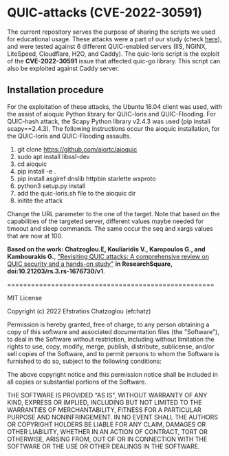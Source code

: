 # QUIC-attacks (CVE-2022-30591)

The current repository serves the purpose of sharing the scripts we used for educational usage. These attacks were a part of our study (check [here](https://doi.org/10.21203/rs.3.rs-1676730/v1)), and were tested against 6 different QUIC-enabled servers (IIS, NGINX, LiteSpeed, Cloudflare, H2O, and Caddy). The quic-loris script is the exploit of the **CVE-2022-30591** issue that affected quic-go library. This script can also be exploited against Caddy server.

## Installation procedure
For the exploitation of these attacks, the Ubuntu 18.04 client was used, with the assist of aioquic Python library for QUIC-loris and QUIC-Flooding. For QUIC-hash attack, the Scapy Python library v2.4.3 was used (pip install scapy==2.4.3). The following instructions occur the aioquic installation, for the QUIC-loris and QUIC-Flooding assaults.

1. git clone https://github.com/aiortc/aioquic
2. sudo apt install libssl-dev
3. cd aioquic
4. pip install -e .
5. pip install asgiref dnslib httpbin starlette wsproto
6. python3 setup.py install
7. add the quic-loris.sh file to the aioquic dir
8. initite the attack

Change the URL parameter to the one of the target. Note that based on the capabilities of the targeted server, different values maybe needed for timeout and sleep commands. The same occur the seq and xargs values that are now at 100.

**Based on the work: Chatzoglou.E, Kouliaridis V., Karopoulos G., and Kambourakis G.**, ["Revisiting QUIC attacks: A comprehensive review on QUIC security and a hands-on study"](https://doi.org/10.21203/rs.3.rs-1676730/v1) **in ResearchSquare, doi:10.21203/rs.3.rs-1676730/v1**.

====================================================

MIT License

Copyright (c) 2022 Efstratios Chatzoglou (efchatz)

Permission is hereby granted, free of charge, to any person obtaining a copy
of this software and associated documentation files (the "Software"), to deal
in the Software without restriction, including without limitation the rights
to use, copy, modify, merge, publish, distribute, sublicense, and/or sell
copies of the Software, and to permit persons to whom the Software is
furnished to do so, subject to the following conditions:

The above copyright notice and this permission notice shall be included in all
copies or substantial portions of the Software.

THE SOFTWARE IS PROVIDED "AS IS", WITHOUT WARRANTY OF ANY KIND, EXPRESS OR
IMPLIED, INCLUDING BUT NOT LIMITED TO THE WARRANTIES OF MERCHANTABILITY,
FITNESS FOR A PARTICULAR PURPOSE AND NONINFRINGEMENT. IN NO EVENT SHALL THE
AUTHORS OR COPYRIGHT HOLDERS BE LIABLE FOR ANY CLAIM, DAMAGES OR OTHER
LIABILITY, WHETHER IN AN ACTION OF CONTRACT, TORT OR OTHERWISE, ARISING FROM,
OUT OF OR IN CONNECTION WITH THE SOFTWARE OR THE USE OR OTHER DEALINGS IN THE
SOFTWARE.
